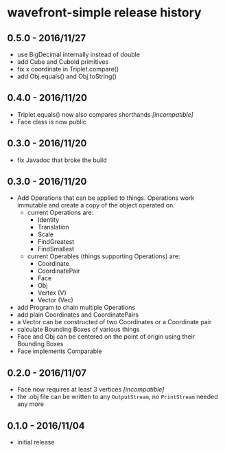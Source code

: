 wavefront-simple release history
================================


0.5.0 - 2016/11/27
------------------

- use BigDecimal internally instead of double
- add Cube and Cuboid primitives
- fix x coordinate in Triplet.compare()
- add Obj.equals() and Obj.toString()


0.4.0 - 2016/11/20
------------------

- Triplet.equals() now also compares shorthands *[incompatible]*
- Face class is now public


0.3.0 - 2016/11/20
------------------

- fix Javadoc that broke the build


0.3.0 - 2016/11/20
------------------

- Add Operations that can be applied to things.
  Operations work immutable and create a copy of the
  object operated on.
    - current Operations are:
		- Identity
		- Translation
		- Scale
		- FindGreatest
		- FindSmallest
	- current Operables (things supporting Operations) are:
		- Coordinate
		- CoordinatePair
		- Face
		- Obj
		- Vertex (V)
		- Vector (Vec)
- add Program to chain multiple Operations
- add plain Coordinates and CoordinatePairs
- a Vector can be constructed of two Coordinates or a
  Coordinate pair
- calculate Bounding Boxes of various things
- Face and Obj can be centered on the point of origin
  using their Bounding Boxes
- Face implements Comparable


0.2.0 - 2016/11/07
------------------

- Face now requires at least 3 vertices *[incompatible]*
- the .obj file can be written to any ``OutputStream``,
  no ``PrintStream`` needed any more


0.1.0 - 2016/11/04
------------------

- initial release
